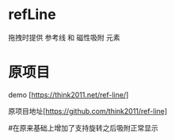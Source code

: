 # refLine
拖拽时提供 参考线 和 磁性吸附 元素 
# 原项目
demo [https://think2011.net/ref-line/]

原项目地址[https://github.com/think2011/ref-line]

#在原来基础上增加了支持旋转之后吸附正常显示
